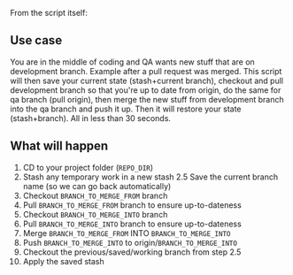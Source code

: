 From the script itself:

## Use case

You are in the middle of coding and QA wants new stuff that are on development branch. Example after a pull request was merged. This script will then save your current state (stash+current branch), checkout and pull development branch so that you're up to date from origin, do the same for qa branch (pull origin), then merge the new stuff from development branch into the qa branch and push it up. Then it will restore your state (stash+branch). All in less than 30 seconds.


## What will happen

1. CD to your project folder (`REPO_DIR`)
2. Stash any temporary work in a new stash
2.5 Save the current branch name (so we can go back automatically)
3. Checkout `BRANCH_TO_MERGE_FROM` branch
4. Pull `BRANCH_TO_MERGE_FROM` branch to ensure up-to-dateness
5. Checkout `BRANCH_TO_MERGE_INTO` branch
6. Pull `BRANCH_TO_MERGE_INTO` branch to ensure up-to-dateness
7. Merge `BRANCH_TO_MERGE_FROM` INTO `BRANCH_TO_MERGE_INTO`
8. Push `BRANCH_TO_MERGE_INTO` to origin/`BRANCH_TO_MERGE_INTO`
9. Checkout the previous/saved/working branch from step 2.5
10. Apply the saved stash